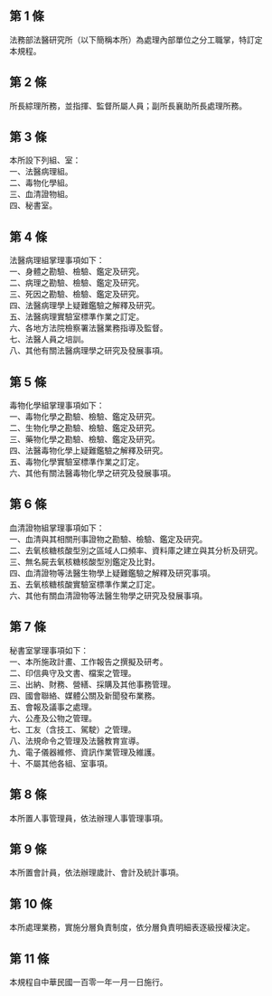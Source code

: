 第 1 條
-------
法務部法醫研究所（以下簡稱本所）為處理內部單位之分工職掌，特訂定  
本規程。

第 2 條
-------
所長綜理所務，並指揮、監督所屬人員；副所長襄助所長處理所務。

第 3 條
-------
本所設下列組、室：  
一、法醫病理組。  
二、毒物化學組。  
三、血清證物組。  
四、秘書室。

第 4 條
-------
法醫病理組掌理事項如下：  
一、身體之勘驗、檢驗、鑑定及研究。  
二、病理之勘驗、檢驗、鑑定及研究。  
三、死因之勘驗、檢驗、鑑定及研究。  
四、法醫病理學上疑難鑑驗之解釋及研究。  
五、法醫病理實驗室標準作業之訂定。  
六、各地方法院檢察署法醫業務指導及監督。  
七、法醫人員之培訓。  
八、其他有關法醫病理學之研究及發展事項。

第 5 條
-------
毒物化學組掌理事項如下：  
一、毒物化學之勘驗、檢驗、鑑定及研究。  
二、生物化學之勘驗、檢驗、鑑定及研究。  
三、藥物化學之勘驗、檢驗、鑑定及研究。  
四、法醫毒物化學上疑難鑑驗之解釋及研究。  
五、毒物化學實驗室標準作業之訂定。  
六、其他有關法醫毒物化學之研究及發展事項。

第 6 條
-------
血清證物組掌理事項如下：  
一、血清與其相關刑事證物之勘驗、檢驗、鑑定及研究。  
二、去氧核糖核酸型別之區域人口頻率、資料庫之建立與其分析及研究。  
三、無名屍去氧核糖核酸型別鑑定及比對。  
四、血清證物等法醫生物學上疑難鑑驗之解釋及研究事項。  
五、去氧核糖核酸實驗室標準作業之訂定。  
六、其他有關血清證物等法醫生物學之研究及發展事項。

第 7 條
-------
秘書室掌理事項如下：  
一、本所施政計畫、工作報告之撰擬及研考。  
二、印信典守及文書、檔案之管理。  
三、出納、財務、營繕、採購及其他事務管理。  
四、國會聯絡、媒體公關及新聞發布業務。  
五、會報及議事之處理。  
六、公產及公物之管理。  
七、工友（含技工、駕駛）之管理。  
八、法規命令之管理及法醫教育宣導。  
九、電子儀器維修、資訊作業管理及維護。  
十、不屬其他各組、室事項。

第 8 條
-------
本所置人事管理員，依法辦理人事管理事項。

第 9 條
-------
本所置會計員，依法辦理歲計、會計及統計事項。

第 10 條
--------
本所處理業務，實施分層負責制度，依分層負責明細表逐級授權決定。

第 11 條
--------
本規程自中華民國一百零一年一月一日施行。

